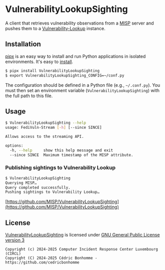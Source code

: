 # VulnerabilityLookupSighting

A client that retrieves vulnerability observations from a [MISP](https://github.com/MISP/MISP) server and pushes them to a
[Vulnerability-Lookup](https://github.com/vulnerability-lookup/vulnerability-lookup) instance.


## Installation


[pipx](https://github.com/pypa/pipx) is an easy way to install and run Python applications in isolated environments.
It's easy to [install](https://github.com/pypa/pipx?tab=readme-ov-file#on-linux).


```bash
$ pipx install VulnerabilityLookupSighting
$ export VulnerabilityLookupSighting_CONFIG=~/conf.py
```

The configuration should be defined in a Python file (e.g., ``~/.conf.py``).
You must then set an environment variable (``VulnerabilityLookupSighting``) with the full path to this file.


## Usage

```bash
$ VulnerabilityLookupSighting --help
usage: FediVuln-Stream [-h] [--since SINCE]

Allows access to the streaming API.

options:
  -h, --help     show this help message and exit
  --since SINCE  Maximum timestamp of the MISP attribute.
```

### Publishing sightings to Vulnerability Lookup

```bash
$ VulnerabilityLookupSighting
Querying MISP…
Query completed successfully.
Pushing sightings to Vulnerability Lookup…
```

[https://github.com/MISP/VulnerabilityLookupSighting](https://github.com/MISP/VulnerabilityLookupSighting)


## License

[VulnerabilityLookupSighting](https://github.com/MISP/VulnerabilityLookupSighting) is licensed under
[GNU General Public License version 3](https://www.gnu.org/licenses/gpl-3.0.html)

~~~
Copyright (c) 2024-2025 Computer Incident Response Center Luxembourg (CIRCL)
Copyright (C) 2024-2025 Cédric Bonhomme - https://github.com/cedricbonhomme
~~~
